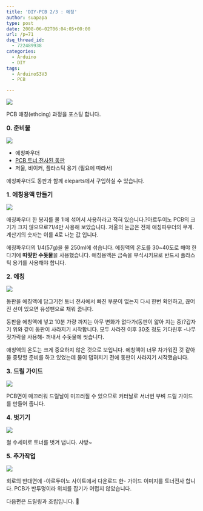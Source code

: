 ```yaml
---
title: 'DIY-PCB 2/3 : 에칭'
author: suapapa
type: post
date: 2008-06-02T06:04:05+00:00
url: /p=71
dsq_thread_id:
  - 722489938
categories:
  - Arduino
  - DIY
tags:
  - ArduinoS3V3
  - PCB

---
```

![](https://asset.homin.dev/blog/2008/06/pcb_naked_arduino.jpg")

PCB 애칭(ethcing) 과정을 포스팅 합니다.



**<span style="font-size: medium">0. 준비물</span>**

![](https://asset.homin.dev/blog/2008/06/pcb_etching_powder.jpg")

  * 에칭파우더
  * [PCB 토너 전사된 동판][1]
  * 저울, 비이커, 플라스틱 용기 (필요에 따라서)

에칭파우더도 동판과 함께 eleparts에서 구입하실 수 있습니다.

**<span style="font-size: medium">1. 에칭용액 만들기</span>**

![](https://asset.homin.dev/blog/2008/06/pcb_divide_powder.jpg")

애칭파우더 한 봉지를 물 1l에 섞어서 사용하라고 적혀 있습니다.?아르두이노 PCB의 크기가 크지 않으므로?1/4만 사용해 보았습니다. 저울의 눈금은 전체 애칭파우더의 무게. 계산기의 숫자는 이를 4로 나눈 값 입니다.

에칭파우더의 1/4(57g)을 물 250ml에 섞습니다. 에칭액의 온도를 30~40도로 해야 한다기에 **따땃한 수돗물**을 사용했습니다. 애칭용액은 금속을 부식시키므로 반드시 플라스틱 용기를 사용해야 합니다.

**<span style="font-size: medium">2. 에칭</span>**

![](https://asset.homin.dev/blog/2008/06/pcb_etching_on.jpg")

동판을 에칭액에 담그기전 토너 전사에서 빠진 부분이 없는지 다시 한번 확인하고, 끊어진 선이 있으면 유성팬으로 채워 줍니다.

동판을 에칭액에 넣고 10분 가량 까지는 아무 변화가 없다가(동판이 얇아 지는 중)?갑자기 위와 같이 동판이 사라지기 시작합니다. 모두 사라진 이후 30초 정도 기다린후 -나무젓가락을 사용해- 꺼내서 수돗물에 씻습니다.

애칭액의 온도는 크게 중요하지 않은 것으로 보입니다. 에칭액이 너무 차가워진 것 같아 물 중탕할 준비를 하고 있었는데 물이 댑혀지기 전에 동판이 사라지기 시작했습니다.

**<span style="font-size: medium">3. 드릴 가이드</span>**

![](https://asset.homin.dev/blog/2008/06/pcb_drill_guide.jpg")

PCB면이 매끄러워 드릴날이 미끄러질 수 있으므로 커터날로 서너번 부벼 드릴 가이드를 만들어 줍니다.

**<span style="font-size: medium">4. 벗기기</span>**

![](https://asset.homin.dev/blog/2008/06/pcb_pilling.jpg")

철 수세미로 토너를 벗겨 냅니다. 샤방~

**<span style="font-size: medium">5. 추가작업</span>**

![](https://asset.homin.dev/blog/2008/06/pcb_front_guide.jpg")

회로의 반대면에 -아르두이노 사이트에서 다운로드 한- 가이드 이미지를 토너전사 합니다. PCB가 반투명이라 위치를 잡기가 어렵지 않았습니다.

다음편은 드릴링과 조립입니다. 🙂

 [1]: https://homin.dev/blog/p=236